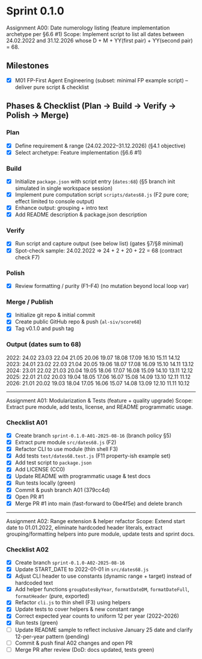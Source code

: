 # Sprint 0.1.0

Assignment A00: Date numerology listing (feature implementation archetype per §6.6 #1)
Scope: Implement script to list all dates between 24.02.2022 and 31.12.2026 whose D + M + YY(first pair) + YY(second pair) = 68.

## Milestones
- [x] M01 FP-First Agent Engineering (subset: minimal FP example script) – deliver pure script & checklist

## Phases & Checklist (Plan → Build → Verify → Polish → Merge)
### Plan
- [x] Define requirement & range (24.02.2022–31.12.2026) (§4.1 objective)
- [x] Select archetype: Feature implementation (§6.6 #1)
### Build
- [x] Initialize `package.json` with script entry (`dates:68`) (§5 branch init simulated in single workspace session)
- [x] Implement pure computation script `scripts/dates68.js` (F2 pure core; effect limited to console output)
- [x] Enhance output: grouping + intro text
- [x] Add README description & package.json description
### Verify
- [x] Run script and capture output (see below list) (gates §7/§8 minimal)
- [x] Spot-check sample: 24.02.2022 => 24 + 2 + 20 + 22 = 68 (contract check F7)
### Polish
- [x] Review formatting / purity (F1–F4) (no mutation beyond local loop var)
### Merge / Publish
- [x] Initialize git repo & initial commit
- [x] Create public GitHub repo & push (`al-siv/score68`)
- [x] Tag v0.1.0 and push tag

### Output (dates sum to 68)
2022: 24.02 23.03 22.04 21.05 20.06 19.07 18.08 17.09 16.10 15.11 14.12
2023: 24.01 23.02 22.03 21.04 20.05 19.06 18.07 17.08 16.09 15.10 14.11 13.12
2024: 23.01 22.02 21.03 20.04 19.05 18.06 17.07 16.08 15.09 14.10 13.11 12.12
2025: 22.01 21.02 20.03 19.04 18.05 17.06 16.07 15.08 14.09 13.10 12.11 11.12
2026: 21.01 20.02 19.03 18.04 17.05 16.06 15.07 14.08 13.09 12.10 11.11 10.12

---

Assignment A01: Modularization & Tests (feature + quality upgrade)
Scope: Extract pure module, add tests, license, and README programmatic usage.

### Checklist A01
- [x] Create branch `sprint-0.1.0-A01-2025-08-16` (branch policy §5)
- [x] Extract pure module `src/dates68.js` (F2)
- [x] Refactor CLI to use module (thin shell F3)
- [x] Add tests `test/dates68.test.js` (F11 property-ish example set)
- [x] Add test script to `package.json`
- [x] Add LICENSE (CC0)
- [x] Update README with programmatic usage & test docs
- [x] Run tests locally (green)
- [x] Commit & push branch A01 (379cc4d)
- [x] Open PR #1
- [x] Merge PR #1 into main (fast-forward to 0be4f5e) and delete branch

---

Assignment A02: Range extension & helper refactor
Scope: Extend start date to 01.01.2022, eliminate hardcoded header literals, extract grouping/formatting helpers into pure module, update tests and sprint docs.

### Checklist A02
- [x] Create branch `sprint-0.1.0-A02-2025-08-16`
- [x] Update START_DATE to 2022-01-01 in `src/dates68.js`
- [x] Adjust CLI header to use constants (dynamic range + target) instead of hardcoded text
- [x] Add helper functions `groupDatesByYear`, `formatDateDM`, `formatDateFull`, `formatHeader` (pure, exported)
- [x] Refactor `cli.js` to thin shell (F3) using helpers
- [x] Update tests to cover helpers & new constant range
- [x] Correct expected year counts to uniform 12 per year (2022–2026)
- [x] Run tests (green)
- [ ] Update README sample to reflect inclusive January 25 date and clarify 12-per-year pattern (pending)
- [ ] Commit & push final A02 changes and open PR
- [ ] Merge PR after review (DoD: docs updated, tests green)
